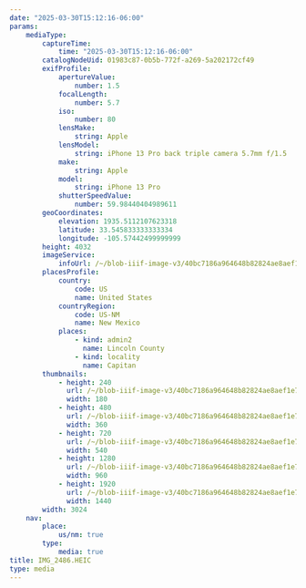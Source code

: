```yaml
---
date: "2025-03-30T15:12:16-06:00"
params:
    mediaType:
        captureTime:
            time: "2025-03-30T15:12:16-06:00"
        catalogNodeUid: 01983c87-0b5b-772f-a269-5a202172cf49
        exifProfile:
            apertureValue:
                number: 1.5
            focalLength:
                number: 5.7
            iso:
                number: 80
            lensMake:
                string: Apple
            lensModel:
                string: iPhone 13 Pro back triple camera 5.7mm f/1.5
            make:
                string: Apple
            model:
                string: iPhone 13 Pro
            shutterSpeedValue:
                number: 59.98440404989611
        geoCoordinates:
            elevation: 1935.5112107623318
            latitude: 33.545833333333334
            longitude: -105.57442499999999
        height: 4032
        imageService:
            infoUrl: /~/blob-iiif-image-v3/40bc7186a964648b82824ae8aef1e75f0cef847a532951288beef4de9281e639/info.json
        placesProfile:
            country:
                code: US
                name: United States
            countryRegion:
                code: US-NM
                name: New Mexico
            places:
                - kind: admin2
                  name: Lincoln County
                - kind: locality
                  name: Capitan
        thumbnails:
            - height: 240
              url: /~/blob-iiif-image-v3/40bc7186a964648b82824ae8aef1e75f0cef847a532951288beef4de9281e639/full/180%2C240/0/default.jpg
              width: 180
            - height: 480
              url: /~/blob-iiif-image-v3/40bc7186a964648b82824ae8aef1e75f0cef847a532951288beef4de9281e639/full/360%2C480/0/default.jpg
              width: 360
            - height: 720
              url: /~/blob-iiif-image-v3/40bc7186a964648b82824ae8aef1e75f0cef847a532951288beef4de9281e639/full/540%2C720/0/default.jpg
              width: 540
            - height: 1280
              url: /~/blob-iiif-image-v3/40bc7186a964648b82824ae8aef1e75f0cef847a532951288beef4de9281e639/full/960%2C1280/0/default.jpg
              width: 960
            - height: 1920
              url: /~/blob-iiif-image-v3/40bc7186a964648b82824ae8aef1e75f0cef847a532951288beef4de9281e639/full/1440%2C1920/0/default.jpg
              width: 1440
        width: 3024
    nav:
        place:
            us/nm: true
        type:
            media: true
title: IMG_2486.HEIC
type: media
---
```

